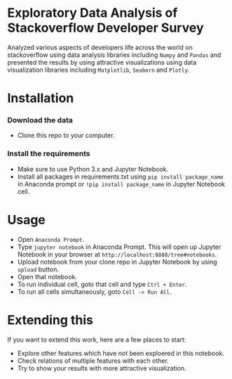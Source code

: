 # Exploratory Data Analysis of Stackoverflow Developer Survey

Analyzed various aspects of developers life across the world on stackoverflow using data analysis libraries including `Numpy` and `Pandas` and presented the results by using attractive visualizations using data visualization libraries including `Matplotlib`, `Seaborn` and `Plotly`.

# Installation

### Download the data

* Clone this repo to your computer.

### Install the requirements

* Make sure to use Python 3.x and Jupyter Notebook.
* Install all packages in requirements.txt using `pip install package_name` in Anaconda prompt or `!pip install package_name` in Jupyter Notebook cell.

# Usage

* Open `Anaconda Prompt`.
* Type `jupyter notebook` in Anaconda Prompt. This will open up Jupyter Notebook in your browser at    `http://localhost:8888/tree#notebooks`.
* Upload notebook from your clone repo in Jupyter Notebook by using `upload` button.
* Open that notebook.
* To run individual cell, goto that cell and type `Ctrl + Enter`.
* To run all cells simultaneously, goto `Cell -> Run All`.

# Extending this

If you want to extend this work, here are a few places to start:

* Explore other features which have not been exploered in this notebook.
* Check relations of multiple features with each other.
* Try to show your results with more attractive visualization.
